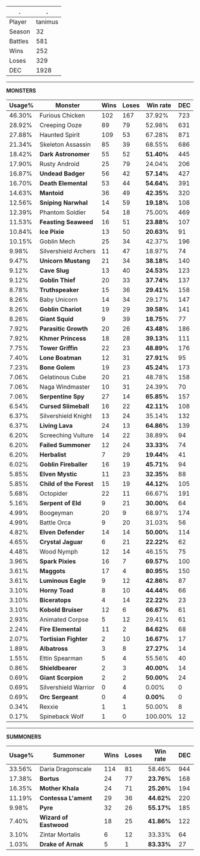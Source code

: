 .|.
|-|-
Player|tanimus
Season|32
Battles|581
Wins|252
Loses|329
DEC|1928

---
**MONSTERS**

Usage%|Monster|Wins|Loses|Win rate|DEC|
-|-|-|-|-|-|
46.30%|Furious Chicken|102|167|37.92%|723|
28.92%|Creeping Ooze|89|79|52.98%|631|
27.88%|Haunted Spirit|109|53|67.28%|871|
21.34%|Skeleton Assassin|85|39|68.55%|686|
18.42%|**Dark Astronomer**|55|52|**51.40%**|445|
17.90%|Rusty Android|25|79|24.04%|206|
16.87%|**Undead Badger**|56|42|**57.14%**|427|
16.70%|**Death Elemental**|53|44|**54.64%**|391|
14.63%|**Mantoid**|36|49|**42.35%**|320|
12.56%|**Sniping Narwhal**|14|59|**19.18%**|108|
12.39%|Phantom Soldier|54|18|75.00%|469|
11.53%|**Feasting Seaweed**|16|51|**23.88%**|107|
10.84%|**Ice Pixie**|13|50|**20.63%**|91|
10.15%|Goblin Mech|25|34|42.37%|196|
9.98%|Silvershield Archers|11|47|18.97%|74|
9.47%|**Unicorn Mustang**|21|34|**38.18%**|140|
9.12%|**Cave Slug**|13|40|**24.53%**|123|
9.12%|**Goblin Thief**|20|33|**37.74%**|137|
8.78%|**Truthspeaker**|15|36|**29.41%**|158|
8.26%|Baby Unicorn|14|34|29.17%|147|
8.26%|**Goblin Chariot**|19|29|**39.58%**|141|
8.26%|**Giant Squid**|9|39|**18.75%**|77|
7.92%|**Parasitic Growth**|20|26|**43.48%**|186|
7.92%|**Khmer Princess**|18|28|**39.13%**|111|
7.75%|**Tower Griffin**|22|23|**48.89%**|176|
7.40%|**Lone Boatman**|12|31|**27.91%**|95|
7.23%|**Bone Golem**|19|23|**45.24%**|173|
7.06%|Gelatinous Cube|20|21|48.78%|158|
7.06%|Naga Windmaster|10|31|24.39%|70|
7.06%|**Serpentine Spy**|27|14|**65.85%**|157|
6.54%|**Cursed Slimeball**|16|22|**42.11%**|108|
6.37%|Silvershield Knight|13|24|35.14%|132|
6.37%|**Living Lava**|24|13|**64.86%**|139|
6.20%|Screeching Vulture|14|22|38.89%|94|
6.20%|**Failed Summoner**|12|24|**33.33%**|74|
6.20%|**Herbalist**|7|29|**19.44%**|41|
6.02%|**Goblin Fireballer**|16|19|**45.71%**|94|
5.85%|**Elven Mystic**|11|23|**32.35%**|88|
5.85%|**Child of the Forest**|15|19|**44.12%**|105|
5.68%|Octopider|22|11|66.67%|191|
5.16%|**Serpent of Eld**|9|21|**30.00%**|64|
4.99%|Boogeyman|20|9|68.97%|174|
4.99%|Battle Orca|9|20|31.03%|56|
4.82%|**Elven Defender**|14|14|**50.00%**|114|
4.65%|**Crystal Jaguar**|6|21|**22.22%**|62|
4.48%|Wood Nymph|12|14|46.15%|75|
3.96%|**Spark Pixies**|16|7|**69.57%**|100|
3.61%|**Maggots**|17|4|**80.95%**|150|
3.61%|**Luminous Eagle**|9|12|**42.86%**|87|
3.10%|**Horny Toad**|8|10|**44.44%**|66|
3.10%|**Biceratops**|4|14|**22.22%**|23|
3.10%|**Kobold Bruiser**|12|6|**66.67%**|61|
2.93%|Animated Corpse|5|12|29.41%|61|
2.24%|**Fire Elemental**|11|2|**84.62%**|68|
2.07%|**Tortisian Fighter**|2|10|**16.67%**|17|
1.89%|**Albatross**|3|8|**27.27%**|14|
1.55%|Ettin Spearman|5|4|55.56%|40|
0.86%|**Shieldbearer**|2|3|**40.00%**|14|
0.69%|**Giant Scorpion**|2|2|**50.00%**|24|
0.69%|Silvershield Warrior|0|4|0.00%|0|
0.69%|**Orc Sergeant**|0|4|**0.00%**|0|
0.34%|Rexxie|1|1|50.00%|8|
0.17%|Spineback Wolf|1|0|100.00%|12|

---
**SUMMONERS**

Usage%|Summoner|Wins|Loses|Win rate|DEC|
-|-|-|-|-|-|
33.56%|Daria Dragonscale|114|81|58.46%|944|
17.38%|**Bortus**|24|77|**23.76%**|168|
16.35%|**Mother Khala**|24|71|**25.26%**|194|
11.19%|**Contessa L'ament**|29|36|**44.62%**|220|
9.98%|**Pyre**|32|26|**55.17%**|185|
7.40%|**Wizard of Eastwood**|18|25|**41.86%**|122|
3.10%|Zintar Mortalis|6|12|33.33%|64|
1.03%|**Drake of Arnak**|5|1|**83.33%**|27|
